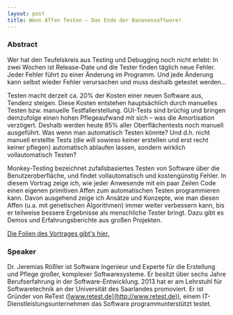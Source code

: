 ```yaml
---
layout: post
title: Wenn Affen Testen – Das Ende der Bananensoftware!
---
```


### Abstract

Wer hat den Teufelskreis aus Testing und Debugging noch nicht erlebt: In zwei Wochen ist Release-Date und die Tester finden täglich neue Fehler. Jeder Fehler führt zu einer Änderung im Programm. Und jede Änderung kann selbst wieder Fehler verursachen und muss deshalb getestet werden…

Testen macht derzeit ca. 20% der Kosten einer neuen Software aus, Tendenz steigen. Diese Kosten entstehen hauptsächlich durch manuelles Testen bzw. manuelle Testfallerstellung. GUI-Tests sind brüchig und bringen demzufolge einen hohen Pflegeaufwand mit sich – was die Amortisation verzögert. Deshalb werden heute 85% aller Oberflächentests noch manuell ausgeführt. Was wenn man automatisch Testen könnte? Und d.h. nicht manuell erstellte Tests (die will sowieso keiner erstellen und erst recht keiner pflegen) automatisch ablaufen lassen, sondern wirklich vollautomatisch Testen?

Monkey-Testing bezeichnet zufallsbasiertes Testen von Software über die Benutzeroberfläche, und findet vollautomatisch und kostengünstig Fehler. In diesem Vortrag zeige ich, wie jeder Anwesende mit ein paar Zeilen Code einen eigenen primitiven Affen zum automatischen Testen programmieren kann. Davon ausgehend zeige ich Ansätze und Konzepte, wie man diesen Affen (u.a. mit genetischen Algorithmen) immer weiter verbessern kann, bis er teilweise bessere Ergebnisse als menschliche Tester bringt. Dazu gibt es Demos und Erfahrungsberichte aus großen Projekten.

[Die Folien des Vortrages gibt's hier.](/files/roessler-wennaffentesten.pdf)

### Speaker

Dr. Jeremias Rößler ist Software Ingenieur und Experte für die Erstellung und Pflege großer, komplexer Softwaresysteme. Er besitzt über sechs Jahre Berufserfahrung in der Software-Entwicklung. 2013 hat er am Lehrstuhl für Softwaretechnik an der Universität des Saarlandes promoviert. Er ist Gründer von ReTest ([www.retest.de](http://www.retest.de)), einem IT-Dienstleistungsunternehmen das Software programmunterstützt testet.
